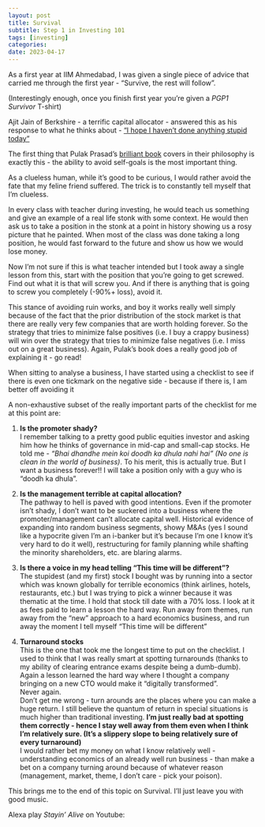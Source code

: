 ```yaml
---
layout: post
title: Survival
subtitle: Step 1 in Investing 101
tags: [investing]
categories: 
date: 2023-04-17
---
```


As a first year at IIM Ahmedabad, I was given a single piece of advice that carried me through the first year - “Survive, the rest will follow”.

(Interestingly enough, once you finish first year you’re given a _PGP1 Survivor_ T-shirt)

Ajit Jain of Berkshire - a terrific capital allocator - answered this as his response to what he thinks about - [“I hope I haven’t done anything stupid today”](https://buggyhuman.substack.com/p/i-hope-i-havent-done-anything-stupid)

The first thing that Pulak Prasad’s [brilliant book](https://www.amazon.in/What-Learned-About-Investing-Darwin-ebook/dp/B0BG99WS31) covers in their philosophy is exactly this - the ability to avoid self-goals is the most important thing. 

As a clueless human, while it’s good to be curious, I would rather avoid the fate that my feline friend suffered. The trick is to constantly tell myself that I’m clueless.

In every class with teacher during investing, he would teach us something and give an example of a real life stonk with some context. He would then ask us to take a position in the stonk at a point in history showing us a rosy picture that he painted. When most of the class was done taking a long position, he would fast forward to the future and show us how we would lose money.

Now I’m not sure if this is what teacher intended but I took away a single lesson from this, start with the position that you’re going to get screwed. Find out what it is that will screw you. And if there is anything that is going to screw you completely (-90%+ loss), avoid it.

This stance of avoiding ruin works, and boy it works really well simply because of the fact that the prior distribution of the stock market is that there are really very few companies that are worth holding forever. So the strategy that tries to minimize false positives (i.e. I buy a crappy business) will win over the strategy that tries to minimize false negatives (i.e. I miss out on a great business). Again, Pulak’s book does a really good job of explaining it - go read!

When sitting to analyse a business, I have started using a checklist to see if there is even one tickmark on the negative side - because if there is, I am better off avoiding it

A non-exhaustive subset of the really important parts of the checklist for me at this point are:

  1.  **Is the promoter shady?**<br>
  I remember talking to a pretty good public equities investor and asking him how he thinks of governance in mid-cap and small-cap stocks. He told me - _“Bhai dhandhe mein koi doodh ka dhula nahi hai” (No one is clean in the world of business)_. To his merit, this is actually true. But I want a business forever!! I will take a position only with a guy who is “doodh ka dhula”.   


  2. **Is the management terrible at capital allocation?**<br>
  The pathway to hell is paved with good intentions. Even if the promoter isn’t shady, I don’t want to be suckered into a business where the promoter/management can’t allocate capital well. Historical evidence of expanding into random business segments, showy M&As (yes I sound like a hypocrite given I’m an i-banker but it’s because I’m one I know it’s very hard to do it well), restructuring for family planning while shafting the minority shareholders, etc. are blaring alarms.  


  3.  **Is there a voice in my head telling “This time will be different”?**<br>
  The stupidest (and my first) stock I bought was by running into a sector which was known globally for terrible economics (think airlines, hotels, restaurants, etc.) but I was trying to pick a winner because it was thematic at the time. I hold that stock till date with a 70% loss. I look at it as fees paid to learn a lesson the hard way. Run away from themes, run away from the “new” approach to a hard economics business, and run away the moment I tell myself “This time will be different”  


  4.  **Turnaround stocks**<br>
  This is the one that took me the longest time to put on the checklist. I used to think that I was really smart at spotting turnarounds (thanks to my ability of clearing entrance exams despite being a dumb-dumb). Again a lesson learned the hard way where I thought a company bringing on a new CTO would make it “digitally transformed”.  
  Never again.  
  Don’t get me wrong - turn arounds are the places where you can make a huge return. I still believe the quantum of return in special situations is much higher than traditional investing. **I’m just really bad at spotting them correctly - hence I stay well away from them even when I think I’m relatively sure. (It’s a slippery slope to being relatively sure of every turnaround)**  
  I would rather bet my money on what I know relatively well - understanding economics of an already well run business - than make a bet on a company turning around because of whatever reason (management, market, theme, I don’t care - pick your poison).


This brings me to the end of this topic on Survival. I’ll just leave you with good music.   
  
Alexa play _Stayin’ Alive_ on Youtube:
